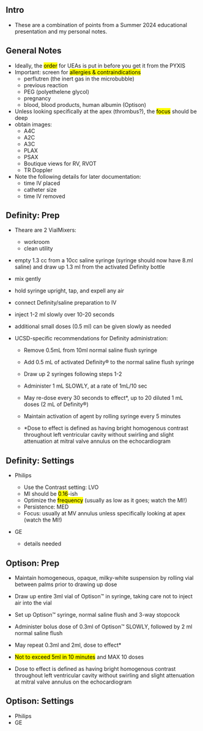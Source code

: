## Intro

- These are a combination of points from a Summer 2024 educational presentation and my personal notes.

## General Notes

- Ideally, the <mark>order</mark> for UEAs is put in before you get it from the PYXIS
- <i class="fa-solid fa-triangle-exclamation"></i> Important: screen for <mark>allergies & contraindications</mark>
  - perflutren (the inert gas in the microbubble)
  - previous reaction
  - PEG (polyethelene glycol)
  - pregnancy
  - blood, blood products, human albumin (Optison)
- Unless looking specifically at the apex (thrombus?), the <mark>focus</mark> should be deep
- obtain images:
  - A4C
  - A2C
  - A3C
  - PLAX
  - PSAX
  - Boutique views for RV, RVOT 
  - TR Doppler
- Note the following details for later documentation:
  - time IV placed
  - catheter size
  - time IV removed

## Definity: Prep

- Theare are 2 VialMixers: 
  - workroom 
  - clean utility
- empty 1.3 cc from a 10cc saline syringe (syringe should now have 8.ml saline) and draw up 1.3 ml from the activated Definity bottle
- mix gently
- hold syringe upright, tap, and expell any air
- connect Definity/saline preparation to IV 
- inject 1-2 ml slowly over 10-20 seconds
- additional small doses (0.5 ml) can be given slowly as needed


- UCSD-specific recommendations for Definity administration:
  - Remove 0.5mL from 10ml normal saline flush syringe
  - Add 0.5 mL of activated Definity® to the normal saline flush syringe
  - Draw up 2 syringes following steps 1-2
  - Administer 1 mL SLOWLY, at a rate of 1mL/10 sec
  - May re-dose every 30 seconds to effect*, up to 20 diluted 1 mL doses (2 mL of Definity®)
  - Maintain activation of agent by rolling syringe every 5 minutes

  - *Dose to effect is defined as having bright homogenous contrast throughout left ventricular cavity without swirling and slight 
  attenuation at mitral valve annulus on the echocardiogram


## Definity: Settings

- Philips
  - Use the Contrast setting: LVO
  - MI should be <mark>0.16</mark>-ish
  - Optimize the <mark>frequency</mark> (usually as low as it goes; watch the MI!)
  - Persistence: MED
  - Focus: usually at MV annulus unless specifically looking at apex (watch the MI!)

- GE
  - details needed

## Optison: Prep

- Maintain homogeneous, opaque, milky-white suspension by rolling vial between palms prior to drawing up dose
- Draw up entire 3ml vial of Optison™ in syringe, taking care not to inject air into the vial
- Set up Optison™ syringe, normal saline flush and 3-way stopcock
- Administer bolus dose of 0.3ml of Optison™ SLOWLY, followed by 2 ml normal saline flush
- May repeat 0.3ml and 2ml, dose to effect*
- <mark>Not to exceed 5ml in 10 minutes</mark> and MAX 10 doses

- Dose to effect is defined as having bright homogenous contrast throughout 
  left ventricular cavity without swirling and slight attenuation 
  at mitral valve annulus on the echocardiogram





## Optison: Settings

- Philips
- GE


